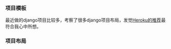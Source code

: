 ### 项目模板

最近做的django项目比较多，考察了很多django项目布局，发觉[Heroku的推荐](http://www.deploydjango.com/django_project_structure/index.html#the-basics-a-default-django-project)最符合我心中所想。


### 项目布局


